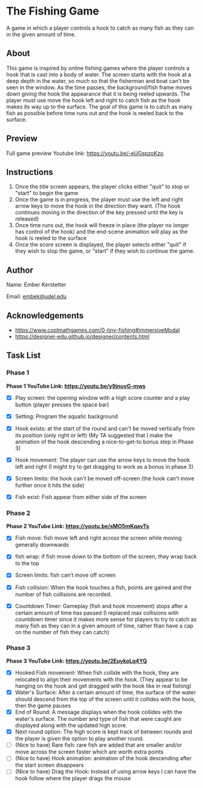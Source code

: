 # The Fishing Game
A game in which a player controls a hook to catch as many fish as they can in the given amount of time.
## About
This game is inspired by online fishing games where the player controls a hook that is cast into a body of water. 
The screen starts with the hook at a deep depth in the water, so much so that the fisherman and boat can't be seen in 
the window. As the time passes, the background/fish frame moves down giving the hook the appearance that it is being 
reeled upwards. The player must use move the hook left and right to catch fish as the hook makes its way 
up to the surface. The goal of this game is to catch as many fish as possible before time runs out and the hook is 
reeled back to the surface.


## Preview
Full game preview Youtube link: https://youtu.be/-eUGspzoKzo

## Instructions
1. Once the title screen appears, the player clicks either "quit" to stop or "start" to begin the game
2. Once the game is in progress, the player must use the left and right arrow keys to move the hook in the direction 
they want. (The hook continues moving in the direction of the key pressed until the key is released)
3. Once time runs out, the hook will freeze in place (the player no longer has control of the hook) and the end-scene
animation will play as the hook is reeled to the surface
4. Once the score screen is displayed, the player selects either "quit" if they wish to stop the game, or "start" if
they wish to continue the game.

## Author
Name: Ember Kerstetter

Email: embek@udel.edu

## Acknowledgements
- https://www.coolmathgames.com/0-tiny-fishing#immersiveModal
- https://designer-edu.github.io/designer/contents.html

## Task List

### Phase 1
**Phase 1 YouTube Link: https://youtu.be/y9jnuvG-mws**
- [x] Play screen: the opening window with a high score counter and a play button (player presses the space bar)
- [x] Setting: Program the aquatic background
- [x] Hook exists: at the start of the round and can't be moved vertically from its position (only right or left) 
(My TA suggested that I make the animation of the hook descending a nice-to-get-to bonus step in Phase 3)
- [x] Hook movement: The player can use the arrow keys to move the hook left and right (I might try to get dragging to work as a bonus in phase 3)
- [x] Screen limits: the hook can't be moved off-screen (the hook can't move further once it hits the side)
- [x] Fish exist: Fish appear from either side of the screen



### Phase 2
**Phase 2 YouTube Link: https://youtu.be/sMO5mKqavTs**
- [x] Fish move: fish move left and right across the screen while moving generally downwards
- [x] fish wrap: if fish move down to the bottom of the screen, they wrap back to the top
- [x] Screen limits: fish can't move off screen
- [x] Fish collision: When the hook touches a fish, points are gained and the number of fish collisions are recorded.
- [x] Countdown Timer: Gameplay (fish and hook movement) stops after a certain amount of time has passed 
(I replaced max collisions with countdown timer since it makes more sense for players to try to catch as many fish 
as they can in a given amount of time, rather than have a cap on the number of fish they can catch)


### Phase 3
**Phase 3 YouTube Link: https://youtu.be/2EuykoLq4YQ**
- [x] Hooked Fish movement: When fish collide with the hook, they are relocated to align their movements with the hook.
  (They appear to be hanging on the hook and get dragged with the hook like in real fishing)
- [x] Water's Surface: After a certain amount of time, the surface of the water should descend from the top of the screen until it
  collides with the hook, then the game pauses
- [x] End of Round: A message displays when the hook collides with the water's surface. The number and type of fish that were caught are
  displayed along with the updated high score.
- [x] Next round option: The high score is kept track of between rounds and the player is given the option to play another round.
- [ ] (Nice to have) Rare fish: rare fish are added that are smaller and/or move across the screen faster which are worth extra points
- [ ] (Nice to have) Hook animation: animation of the hook descending after the start screen disappears
- [ ] (Nice to have) Drag the Hook: Instead of using arrow keys I can have the hook follow where the player drags the mouse
